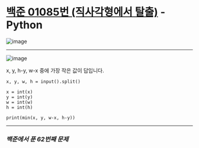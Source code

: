 # [백준 01085번 (직사각형에서 탈출)](https://www.acmicpc.net/problem/01085) - Python

![image](https://user-images.githubusercontent.com/104616990/177099451-84319a36-2143-442e-9965-cc25e1a3a360.png)

---

![image](https://user-images.githubusercontent.com/104616990/177100508-b9390930-64f2-4f09-b9a3-2965d8cc8e6c.png)

x, y, h-y, w-x 중에 가장 작은 값이 답입니다.

```
x, y, w, h = input().split()

x = int(x)
y = int(y)
w = int(w)
h = int(h)

print(min(x, y, w-x, h-y))
```

---

### *백준에서 푼 62번째 문제*

